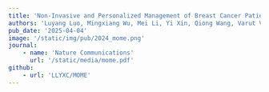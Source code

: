 ```yaml
---
title: 'Non-Invasive and Personalized Management of Breast Cancer Patients through a Large Mixture of Modality Experts Model for Multiparametric MRI'
authors: 'Luyang Luo, Mingxiang Wu, Mei Li, Yi Xin, Qiong Wang, Varut Vardhanabhuti, Winnie CW Chu, Zhenhui Li#, Juan Zhou#, Pranav Rajpurkar, Hao Chen#'
pub_date: '2025-04-04'
image: '/static/img/pub/2024_mome.png'
journal:
    - name: 'Nature Communications'
      url: '/static/media/mome.pdf'
github:
    - url: 'LLYXC/MOME'
---
```

